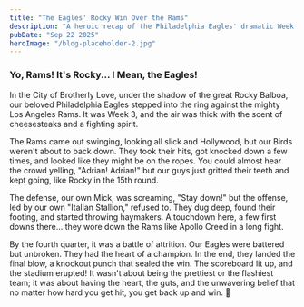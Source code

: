 ```yaml
---
title: "The Eagles' Rocky Win Over the Rams"
description: "A heroic recap of the Philadelphia Eagles' dramatic Week 3 victory in the style of Rocky Balboa."
pubDate: "Sep 22 2025"
heroImage: "/blog-placeholder-2.jpg"
---
```


### Yo, Rams! It's Rocky... I Mean, the Eagles!

In the City of Brotherly Love, under the shadow of the great Rocky Balboa, our beloved Philadelphia Eagles stepped into the ring against the mighty Los Angeles Rams. It was Week 3, and the air was thick with the scent of cheesesteaks and a fighting spirit.

The Rams came out swinging, looking all slick and Hollywood, but our Birds weren't about to back down. They took their hits, got knocked down a few times, and looked like they might be on the ropes. You could almost hear the crowd yelling, "Adrian! Adrian!" but our guys just gritted their teeth and kept going, like Rocky in the 15th round.

The defense, our own Mick, was screaming, "Stay down!" but the offense, led by our own "Italian Stallion," refused to. They dug deep, found their footing, and started throwing haymakers. A touchdown here, a few first downs there... they wore down the Rams like Apollo Creed in a long fight.

By the fourth quarter, it was a battle of attrition. Our Eagles were battered but unbroken. They had the heart of a champion. In the end, they landed the final blow, a knockout punch that sealed the win. The scoreboard lit up, and the stadium erupted! It wasn't about being the prettiest or the flashiest team; it was about having the heart, the guts, and the unwavering belief that no matter how hard you get hit, you get back up and win. 🦅
